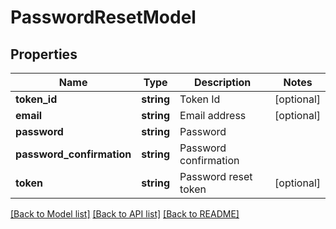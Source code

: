 # PasswordResetModel

## Properties
Name | Type | Description | Notes
------------ | ------------- | ------------- | -------------
**token_id** | **string** | Token Id | [optional] 
**email** | **string** | Email address | [optional] 
**password** | **string** | Password | 
**password_confirmation** | **string** | Password confirmation | 
**token** | **string** | Password reset token | [optional] 

[[Back to Model list]](../README.md#documentation-for-models) [[Back to API list]](../README.md#documentation-for-api-endpoints) [[Back to README]](../README.md)


